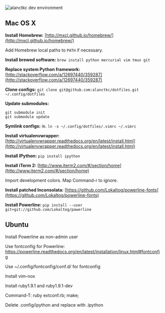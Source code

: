 ![alanctkc dev environment](https://raw.github.com/alanctkc/dotfiles/master/screenshot.png)

Mac OS X
--------

**Install Homebrew:** [http://mxcl.github.io/homebrew/](http://mxcl.github.io/homebrew/)

Add Homebrew local paths to `PATH` if necessary.

**Install brewed software:** `brew install python mercurial vim tmux git`

**Replace system Python framework:** [http://stackoverflow.com/a/12697440/359287](http://stackoverflow.com/a/12697440/359287)

**Clone configs:** `git clone git@github.com:alanctkc/dotfiles.git ~/.config/dotfiles`

**Update submodules:**

	git submodule init  
	git submodule update
	
**Symlink configs:** ie. `ln -s ~/.config/dotfiles/.vimrc ~/.vimrc`

**Install virtualenvwrapper:** [http://virtualenvwrapper.readthedocs.org/en/latest/install.html](http://virtualenvwrapper.readthedocs.org/en/latest/install.html)

**Install IPython:** `pip install ipython`

**Install iTerm 2:** [http://www.iterm2.com/#/section/home](http://www.iterm2.com/#/section/home)

Import development colors. Map Command-r to ignore.

**Install patched Inconsolata:** [https://github.com/Lokaltog/powerline-fonts](https://github.com/Lokaltog/powerline-fonts)

**Install Powerline:** `pip install --user git+git://github.com/Lokaltog/powerline`


Ubuntu
------

Install Powerline as non-admin user

Use fontconfig for Powerline: https://powerline.readthedocs.org/en/latest/installation/linux.html#fontconfig

Use ~/.config/fontconfig/conf.d/ for fontconfig

Install vim-nox

Install ruby1.9.1 and ruby1.9.1-dev

Command-T: ruby extconf.rb; make;

Delete .config/ipython and replace with .ipython
